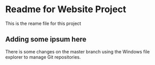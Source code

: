 # Readme for Website Project

This is the reame file for this project

## Adding some ipsum here

There is some changes on the master branch using the Windows
file explorer to manage Git repositories.

